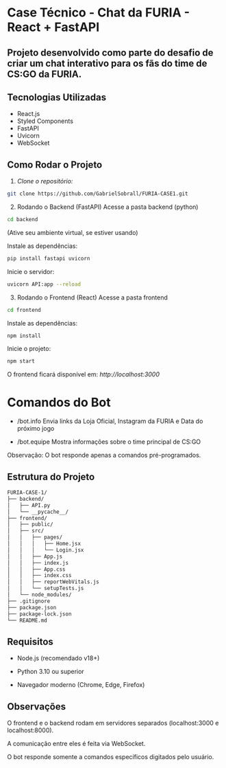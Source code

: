# Case Técnico - Chat da FURIA - React + FastAPI

## Projeto desenvolvido como parte do desafio de criar um chat interativo para os fãs do time de CS:GO da FURIA.

## Tecnologias Utilizadas

- React.js
- Styled Components
- FastAPI
- Uvicorn
- WebSocket

## Como Rodar o Projeto

1. _Clone o repositório:_

```bash
git clone https://github.com/GabrielSobrall/FURIA-CASE1.git
```

2.  Rodando o Backend (FastAPI)
    Acesse a pasta backend (python)

```bash
cd backend
```

(Ative seu ambiente virtual, se estiver usando)

Instale as dependências:

```bash
pip install fastapi uvicorn
```

Inicie o servidor:

```bash
uvicorn API:app --reload
```

3. Rodando o Frontend (React)
   Acesse a pasta frontend

```bash
cd frontend
```

Instale as dependências:

```bash
npm install
```

Inicie o projeto:

```bash
npm start
```

O frontend ficará disponível em: _http://localhost:3000_

# Comandos do Bot

- /bot.info Envia links da Loja Oficial, Instagram da FURIA e Data do próximo jogo 

- /bot.equipe Mostra informações sobre o time principal de CS:GO

Observação: O bot responde apenas a comandos pré-programados.

## Estrutura do Projeto

```bash
FURIA-CASE-1/
├── backend/
│   ├── API.py
│   └── __pycache__/
├── frontend/
│   ├── public/
│   ├── src/
│   │   ├── pages/
│   │   │   ├── Home.jsx
│   │   │   └── Login.jsx
│   │   ├── App.js
│   │   ├── index.js
│   │   ├── App.css
│   │   ├── index.css
│   │   ├── reportWebVitals.js
│   │   └── setupTests.js
│   └── node_modules/
├── .gitignore
├── package.json
├── package-lock.json
└── README.md
```

## Requisitos

- Node.js (recomendado v18+)

- Python 3.10 ou superior

- Navegador moderno (Chrome, Edge, Firefox)

## Observações

O frontend e o backend rodam em servidores separados (localhost:3000 e localhost:8000).

A comunicação entre eles é feita via WebSocket.

O bot responde somente a comandos específicos digitados pelo usuário.
